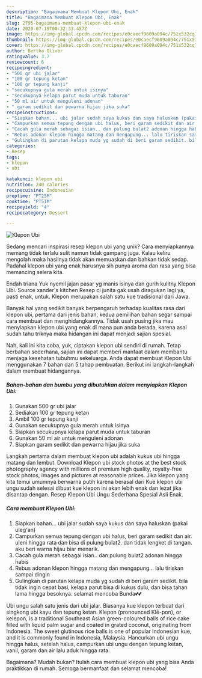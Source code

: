 ```yaml
---
description: "Bagaimana Membuat Klepon Ubi, Enak"
title: "Bagaimana Membuat Klepon Ubi, Enak"
slug: 2795-bagaimana-membuat-klepon-ubi-enak
date: 2020-07-19T00:32:33.457Z
image: https://img-global.cpcdn.com/recipes/e0caecf9609a094c/751x532cq70/klepon-ubi-foto-resep-utama.jpg
thumbnail: https://img-global.cpcdn.com/recipes/e0caecf9609a094c/751x532cq70/klepon-ubi-foto-resep-utama.jpg
cover: https://img-global.cpcdn.com/recipes/e0caecf9609a094c/751x532cq70/klepon-ubi-foto-resep-utama.jpg
author: Bertha Oliver
ratingvalue: 3.7
reviewcount: 6
recipeingredient:
- "500 gr ubi jalar"
- "100 gr tepung ketan"
- "100 gr tepung kanji"
- "secukupnya gula merah untuk isinya"
- "secukupnya kelapa parut muda untuk taburan"
- "50 ml air untuk menguleni adonan"
- " garam sedikit dan pewarna hijau jika suka"
recipeinstructions:
- "Siapkan bahan... ubi jalar sudah saya kukus dan saya haluskan (pakai uleg&#39;an)"
- "Campurkan semua tepung dengan ubi halus, beri garam sedikit dan air. uleni hingga rata dan bisa di pulung bulat2. dan tidak lengket di tangan. aku beri warna hijau biar menarik."
- "Cacah gula merah sebagai isian.. dan pulung bulat2 adonan hingga habis"
- "Rebus adonan klepon hingga matang dan mengapung... lalu tiriskan sampai dingin"
- "Gulingkan di parutan kelapa muda yg sudah di beri garam sedikit. bila tidak ingin cepat basi, kelapa parut bisa di kukus dulu, dan bisa tahan lama hingga besoknya. selamat mencoba Bunda💕💕"
categories:
- Resep
tags:
- klepon
- ubi

katakunci: klepon ubi 
nutrition: 240 calories
recipecuisine: Indonesian
preptime: "PT25M"
cooktime: "PT51M"
recipeyield: "4"
recipecategory: Dessert

---
```



![Klepon Ubi](https://img-global.cpcdn.com/recipes/e0caecf9609a094c/751x532cq70/klepon-ubi-foto-resep-utama.jpg)

Sedang mencari inspirasi resep klepon ubi yang unik? Cara menyiapkannya memang tidak terlalu sulit namun tidak gampang juga. Kalau keliru mengolah maka hasilnya tidak akan memuaskan dan bahkan tidak sedap. Padahal klepon ubi yang enak harusnya sih punya aroma dan rasa yang bisa memancing selera kita.

Endah triana Yuk nyemil jajan pasar yg manis isinya dan gurih kulitny Klepon Ubi. Source xander&#39;s kitchen Resep ci junita gak usah diragukan lagi ya, pasti enak, untuk. Klepon merupakan salah satu kue tradisional dari Jawa.

Banyak hal yang sedikit banyak berpengaruh terhadap kualitas rasa dari klepon ubi, pertama dari jenis bahan, kedua pemilihan bahan segar sampai cara membuat dan menghidangkannya. Tidak usah pusing jika mau menyiapkan klepon ubi yang enak di mana pun anda berada, karena asal sudah tahu triknya maka hidangan ini dapat menjadi sajian spesial.


Nah, kali ini kita coba, yuk, ciptakan klepon ubi sendiri di rumah. Tetap berbahan sederhana, sajian ini dapat memberi manfaat dalam membantu menjaga kesehatan tubuhmu sekeluarga. Anda dapat membuat Klepon Ubi menggunakan 7 bahan dan 5 tahap pembuatan. Berikut ini langkah-langkah dalam membuat hidangannya.

<!--inarticleads1-->

##### Bahan-bahan dan bumbu yang dibutuhkan dalam menyiapkan Klepon Ubi:

1. Gunakan 500 gr ubi jalar
1. Sediakan 100 gr tepung ketan
1. Ambil 100 gr tepung kanji
1. Gunakan secukupnya gula merah untuk isinya
1. Siapkan secukupnya kelapa parut muda untuk taburan
1. Gunakan 50 ml air untuk menguleni adonan
1. Siapkan  garam sedikit dan pewarna hijau jika suka


Langkah pertama dalam membuat klepon ubi adalah kukus ubi hingga matang dan lembut. Download Klepon ubi stock photos at the best stock photography agency with millions of premium high quality, royalty-free stock photos, images and pictures at reasonable prices. Jika klepon yang kita temui umumnya berwarna putih karena berasal dari Kue klepon ubi ungu sudah selesai dibuat kue klepon ini akan lebih enak dan lezat jika disantap dengan. Resep Klepon Ubi Ungu Sederhana Spesial Asli Enak. 

<!--inarticleads2-->

##### Cara membuat Klepon Ubi:

1. Siapkan bahan... ubi jalar sudah saya kukus dan saya haluskan (pakai uleg&#39;an)
1. Campurkan semua tepung dengan ubi halus, beri garam sedikit dan air. uleni hingga rata dan bisa di pulung bulat2. dan tidak lengket di tangan. aku beri warna hijau biar menarik.
1. Cacah gula merah sebagai isian.. dan pulung bulat2 adonan hingga habis
1. Rebus adonan klepon hingga matang dan mengapung... lalu tiriskan sampai dingin
1. Gulingkan di parutan kelapa muda yg sudah di beri garam sedikit. bila tidak ingin cepat basi, kelapa parut bisa di kukus dulu, dan bisa tahan lama hingga besoknya. selamat mencoba Bunda💕💕


Ubi ungu salah satu jenis dari ubi jalar. Biasanya kue klepon terbuat dari singkong ubi kayu dan tepung ketan. Klepon (pronounced Klē-pon), or kelepon, is a traditional Southeast Asian green-coloured balls of rice cake filled with liquid palm sugar and coated in grated coconut, originating from Indonesia. The sweet glutinous rice balls is one of popular Indonesian kue, and it is commonly found in Indonesia, Malaysia. Hancurkan ubi ungu hingga halus, setelah halus, campurkan ubi ungu dengan tepung ketan, vanil, garam dan air lalu aduk hingga rata. 

Bagaimana? Mudah bukan? Itulah cara membuat klepon ubi yang bisa Anda praktikkan di rumah. Semoga bermanfaat dan selamat mencoba!

